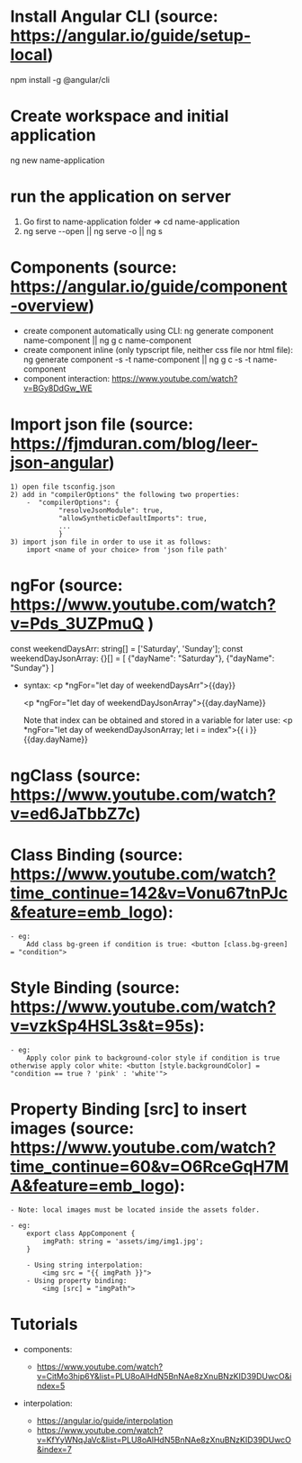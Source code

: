 # Install Angular CLI (source: https://angular.io/guide/setup-local)
npm install -g @angular/cli
# Create workspace and initial application
ng new name-application
# run the application on server
 1) Go first to name-application folder => cd name-application
 2) ng serve --open || ng serve -o || ng s

# Components (source: https://angular.io/guide/component-overview)
- create component automatically using CLI:
    ng generate component name-component || ng g c name-component
- create component inline (only typscript file, neither css file nor html file):
    ng generate component -s -t name-component || ng g c -s -t name-component
- component interaction:
    https://www.youtube.com/watch?v=BGy8DdGw_WE

# Import json file (source: https://fjmduran.com/blog/leer-json-angular)
    1) open file tsconfig.json
    2) add in "compilerOptions" the following two properties:
        -  "compilerOptions": {
                "resolveJsonModule": true,
                "allowSyntheticDefaultImports": true,
                ...
                }
    3) import json file in order to use it as follows: 
        import <name of your choice> from 'json file path' 

# ngFor (source: https://www.youtube.com/watch?v=Pds_3UZPmuQ ) 
const weekendDaysArr: string[] = ['Saturday', 'Sunday'];
const weekendDayJsonArray: {}[] = [
                                    {"dayName": "Saturday"}, 
                                    {"dayName": "Sunday"}
                                  ]
- syntax: <p *ngFor="let day of weekendDaysArr">{{day}}</p> 
          <p *ngFor="let day of weekendDayJsonArray">{{day.dayName}}</p> 
          Note that index can be obtained and stored in a variable for later use:
          <p *ngFor="let day of weekendDayJsonArray; let i = index">{{ i }} {{day.dayName}}</p>

# ngClass (source: https://www.youtube.com/watch?v=ed6JaTbbZ7c)
    

# Class Binding (source: https://www.youtube.com/watch?time_continue=142&v=Vonu67tnPJc&feature=emb_logo):
    - eg:
        Add class bg-green if condition is true: <button [class.bg-green] = "condition">

# Style Binding (source: https://www.youtube.com/watch?v=vzkSp4HSL3s&t=95s):
    - eg:
        Apply color pink to background-color style if condition is true otherwise apply color white: <button [style.backgroundColor] = "condition == true ? 'pink' : 'white'">

# Property Binding [src] to insert images (source: https://www.youtube.com/watch?time_continue=60&v=O6RceGqH7MA&feature=emb_logo):
    
    - Note: local images must be located inside the assets folder.

    - eg:
        export class AppComponent {
            imgPath: string = 'assets/img/img1.jpg';
        } 

        - Using string interpolation: 
            <img src = "{{ imgPath }}">
        - Using property binding:
            <img [src] = "imgPath">
     
# Tutorials
- components:
    - https://www.youtube.com/watch?v=CitMo3hip6Y&list=PLU8oAlHdN5BnNAe8zXnuBNzKID39DUwcO&index=5 

- interpolation: 
    - https://angular.io/guide/interpolation
    - https://www.youtube.com/watch?v=KfYyWNqJaVc&list=PLU8oAlHdN5BnNAe8zXnuBNzKID39DUwcO&index=7
    


